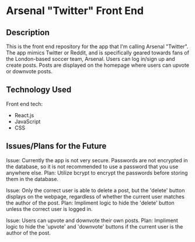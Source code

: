 # Arsenal "Twitter" Front End

## Description
This is the front end repository for the app that I'm calling Arsenal "Twitter". The app mimics Twitter or Reddit, and is specifically geared towards fans of the London-based soccer team, Arsenal. Users can log in/sign up and create posts. Posts are displayed on the homepage where users can upvote or downvote posts.

## Technology Used
Front end tech:
- React.js
- JavaScript
- CSS

## Issues/Plans for the Future
Issue: Currently the app is not very secure. Passwords are not encrypted in the database, so it is not recommended to use a password that you use anywhere else.
Plan: Utilize bcrypt to encrypt the passwords before storing them in the database.

Issue: Only the correct user is able to delete a post, but the 'delete' button displays on the webpage, regardless of whether the current user matches the author of the post.
Plan: Impliment logic to hide the 'delete' button unless the correct user is logged in.

Issue: Users can upvote and downvote their own posts.
Plan: Impliment logic to hide the 'upvote' and 'downvote' buttons if the current user is the author of the post.

